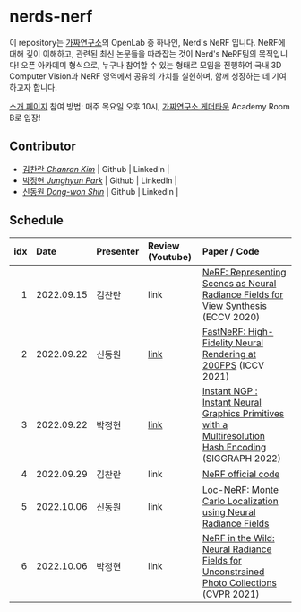 # nerds-nerf

이 repository는 [가짜연구소](https://pseudo-lab.com)의 OpenLab 중 하나인, Nerd's NeRF 입니다.
NeRF에 대해 깊이 이해하고, 관련된 최신 논문들을 따라잡는 것이 Nerd's NeRF팀의 목적입니다! 오픈 아카데미 형식으로, 누구나 참여할 수 있는 형태로 모임을 진행하여 국내 3D Computer Vision과 NeRF 영역에서 공유의 가치를 실현하며, 함께 성장하는 데 기여하고자 합니다.

[소개 페이지](https://pseudo-lab.com/Nerd-s-NeRF-2efcb794acbb4a04880d09b162d123aa)
참여 방법: 매주 목요일 오후 10시, [가짜연구소 게더타운](https://bit.ly/3OblLdy) Academy Room B로 입장!

## Contributor

- [김찬란 _Chanran Kim_](https://www.youtube.com/channel/UCWnc2XGGO9EqNcuXP-FVsuw) | Github | LinkedIn |
- [박정현 _Junghyun Park_](https://www.youtube.com/channel/UCjNHFyqcXtSLS4vXBa3Nh6A) | Github | LinkedIn |
- [신동원 _Dong-won Shin_](https://www.youtube.com/c/SLAMKR) | Github | LinkedIn | 

## Schedule

| idx |    Date    | Presenter | Review (Youtube) | Paper / Code |
|----:|:-----------|:----------|:-----------------|:------------ |
| 1   | 2022.09.15 | 김찬란    | link | [NeRF: Representing Scenes as Neural Radiance Fields for View Synthesis](https://arxiv.org/abs/2003.08934) (ECCV 2020) |
| 2   | 2022.09.22 | 신동원    | [link](https://youtu.be/-plCk0IhBGQ) | [FastNeRF: High-Fidelity Neural Rendering at 200FPS](https://ieeexplore.ieee.org/document/9710021) (ICCV 2021) |
| 3   | 2022.09.22 | 박정현    | [link](https://youtu.be/JMl9zkSudyU) | [Instant NGP : Instant Neural Graphics Primitives with a Multiresolution Hash Encoding](https://nvlabs.github.io/instant-ngp/) (SIGGRAPH 2022) |
| 4   | 2022.09.29 | 김찬란    | link | [NeRF official code](https://github.com/bmild/nerf) |
| 5   | 2022.10.06 | 신동원    | link | [Loc-NeRF: Monte Carlo Localization using Neural Radiance Fields](https://arxiv.org/abs/2209.09050) |
| 6   | 2022.10.06 | 박정현    | link | [NeRF in the Wild: Neural Radiance Fields for Unconstrained Photo Collections](https://arxiv.org/abs/2008.02268) (CVPR 2021) |
